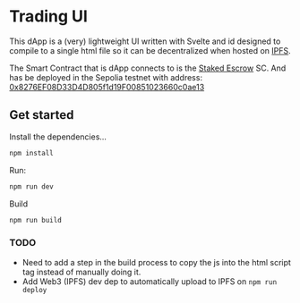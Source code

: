 # Trading UI

This dApp is a (very) lightweight UI written with Svelte and id designed to compile to a single html file so it can be decentralized when hosted on [IPFS](https://ipfs.tech/).

The Smart Contract that is dApp connects to is the [Staked Escrow](https://github.com/KipCrossing/staked_escrow) SC. And has be deployed in the Sepolia testnet with address: [0x8276EF08D33D4D805f1d19F00851023660c0ae13](https://sepolia.etherscan.io/address/0x8276EF08D33D4D805f1d19F00851023660c0ae13)

## Get started

Install the dependencies...

```bash
npm install
```

Run:

```bash
npm run dev
```

Build

```bash
npm run build
```

### TODO

- Need to add a step in the build process to copy the js into the html script tag instead of manually doing it.
- Add Web3 (IPFS) dev dep to automatically upload to IPFS on `npm run deploy`
